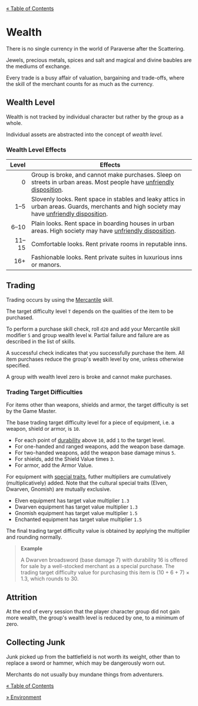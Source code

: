 [&laquo; Table of Contents](..)

# Wealth

There is no single currency in the world of Paraverse after the Scattering.

Jewels, precious metals, spices and salt and magical and divine baubles are the mediums of exchange.

Every trade is a busy affair of valuation, bargaining and trade-offs, where the skill of the merchant counts for as much as the currency.

## Wealth Level

Wealth is not tracked by individual character but rather by the group as a whole.

Individual assets are abstracted into the concept of *wealth level*.

### Wealth Level Effects

| Level | Effects |
|-:|-|
| 0 | Group is broke, and cannot make purchases. Sleep on streets in urban areas. Most people have [unfriendly disposition](characters#npc-disposition). |
| 1&ndash;5 | Slovenly looks. Rent space in stables and leaky attics in urban areas. Guards, merchants and high society may have [unfriendly disposition](characters#npc-disposition). |
| 6&ndash;10 | Plain looks. Rent space in boarding houses in urban areas. High society may have [unfriendly disposition](characters#npc-disposition). |
| 11&ndash;15 | Comfortable looks. Rent private rooms in reputable inns. |
| 16+ | Fashionable looks. Rent private suites in luxurious inns or manors. |

## Trading

Trading occurs by using the [Mercantile](characters#list-of-skills) skill.

The target difficulty level `T` depends on the qualities of the item to be purchased.

To perform a purchase skill check, roll `d20` and add your Mercantile skill modifier `S` and group wealth level `W`. Partial failure and failure are as described in the list of skills.

A successful check indicates that you successfully purchase the item. All item purchases reduce the group's wealth level by one, unless otherwise specified.

A group with wealth level zero is broke and cannot make purchases.

### Trading Target Difficulties

For items other than weapons, shields and armor, the target difficulty is set by the Game Master.

The base trading target difficulty level for a piece of equipment, i.e. a weapon, shield or armor, is `10`.

- For each point of [durability](equipment#durability-and-disrepair) above `10`, add `1` to the target level.
- For one-handed and ranged weapons, add the weapon base damage.
- For two-handed weapons, add the weapon base damage minus `5`.
- For shields, add the Shield Value times `3`.
- For armor, add the Armor Value.

For equipment with [special traits](equipment#quipment-special-traits), futher multipliers are cumulatively (multiplicatively) added. Note that the cultural special traits (Elven, Dwarven, Gnomish) are mutually exclusive.

- Elven equipment has target value multiplier `1.3`
- Dwarven equipment has target value multiplier `1.3`
- Gnomish equipment has target value multiplier `1.5`
- Enchanted equipment has target value multiplier `1.5`

The final trading target difficulty value is obtained by applying the multiplier and rounding normally.

> **Example**
>
> A Dwarven broadsword (base damage 7) with durability 16 is offered for sale by a well-stocked merchant as a special purchase. The trading target difficulty value for purchasing this item is (10 + 6 + 7) × 1.3, which rounds to 30.

## Attrition

At the end of every session that the player character group did not gain more wealth, the group's wealth level is reduced by one, to a minimum of zero.

## Collecting Junk

Junk picked up from the battlefield is not worth its weight, other than to replace a sword or hammer, which may be dangerously worn out.

Merchants do not usually buy mundane things from adventurers.

[&laquo; Table of Contents](..)

[&raquo; Environment](#TODO)
